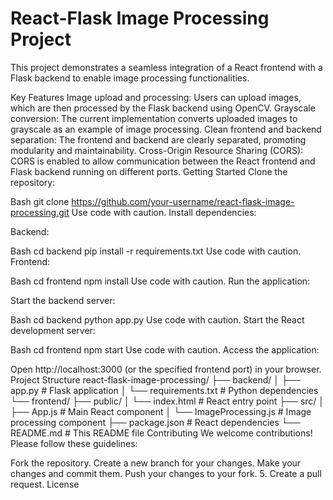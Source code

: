 # React-Flask Image Processing Project

This project demonstrates a seamless integration of a React frontend with a Flask backend to enable image processing functionalities.

Key Features
Image upload and processing: Users can upload images, which are then processed by the Flask backend using OpenCV.
Grayscale conversion: The current implementation converts uploaded images to grayscale as an example of image processing.
Clean frontend and backend separation: The frontend and backend are clearly separated, promoting modularity and maintainability.
Cross-Origin Resource Sharing (CORS): CORS is enabled to allow communication between the React frontend and Flask backend running on different ports.
Getting Started
Clone the repository:

Bash
git clone https://github.com/your-username/react-flask-image-processing.git
Use code with caution.
Install dependencies:

Backend:

Bash
cd backend
pip install -r requirements.txt
Use code with caution.
Frontend:

Bash
cd frontend
npm install
Use code with caution.
Run the application:

Start the backend server:

Bash
cd backend
python app.py
Use code with caution.
Start the React development server:

Bash
cd frontend
npm start
Use code with caution.
Access the application:

Open http://localhost:3000 (or the specified frontend port) in your browser.
Project Structure
react-flask-image-processing/
├── backend/
│   ├── app.py           # Flask application
│   └── requirements.txt  # Python dependencies
└── frontend/
    ├── public/
    │   └── index.html    # React entry point
    ├── src/
    │   ├── App.js          # Main React component
    │   └── ImageProcessing.js # Image processing component
    ├── package.json       # React dependencies
    └── README.md          # This README file
Contributing
We welcome contributions! Please follow these guidelines:

Fork the repository.
Create a new branch for your changes.
Make your changes and commit them.
Push your changes to your fork. 5. Create a pull request.
License
